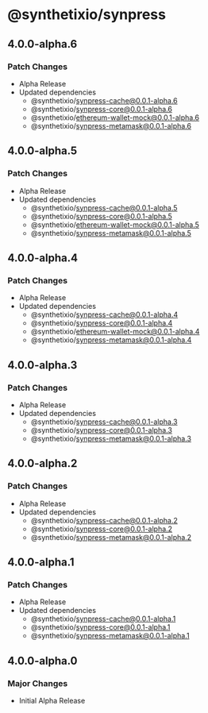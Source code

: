 # @synthetixio/synpress

## 4.0.0-alpha.6

### Patch Changes

- Alpha Release
- Updated dependencies
  - @synthetixio/synpress-cache@0.0.1-alpha.6
  - @synthetixio/synpress-core@0.0.1-alpha.6
  - @synthetixio/ethereum-wallet-mock@0.0.1-alpha.6
  - @synthetixio/synpress-metamask@0.0.1-alpha.6

## 4.0.0-alpha.5

### Patch Changes

- Alpha Release
- Updated dependencies
  - @synthetixio/synpress-cache@0.0.1-alpha.5
  - @synthetixio/synpress-core@0.0.1-alpha.5
  - @synthetixio/ethereum-wallet-mock@0.0.1-alpha.5
  - @synthetixio/synpress-metamask@0.0.1-alpha.5

## 4.0.0-alpha.4

### Patch Changes

- Alpha Release
- Updated dependencies
  - @synthetixio/synpress-cache@0.0.1-alpha.4
  - @synthetixio/synpress-core@0.0.1-alpha.4
  - @synthetixio/ethereum-wallet-mock@0.0.1-alpha.4
  - @synthetixio/synpress-metamask@0.0.1-alpha.4

## 4.0.0-alpha.3

### Patch Changes

- Alpha Release
- Updated dependencies
  - @synthetixio/synpress-cache@0.0.1-alpha.3
  - @synthetixio/synpress-core@0.0.1-alpha.3
  - @synthetixio/synpress-metamask@0.0.1-alpha.3

## 4.0.0-alpha.2

### Patch Changes

- Alpha Release
- Updated dependencies
  - @synthetixio/synpress-cache@0.0.1-alpha.2
  - @synthetixio/synpress-core@0.0.1-alpha.2
  - @synthetixio/synpress-metamask@0.0.1-alpha.2

## 4.0.0-alpha.1

### Patch Changes

- Alpha Release
- Updated dependencies
  - @synthetixio/synpress-cache@0.0.1-alpha.1
  - @synthetixio/synpress-core@0.0.1-alpha.1
  - @synthetixio/synpress-metamask@0.0.1-alpha.1

## 4.0.0-alpha.0

### Major Changes

- Initial Alpha Release
